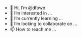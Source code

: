 - 👋 Hi, I’m @dfowe
- 👀 I’m interested in ...
- 🌱 I’m currently learning ...
- 💞️ I’m looking to collaborate on ...
- 📫 How to reach me ...

<!---
dfowe/dfowe is a ✨ special ✨ repository because its `README.md` (this file) appears on your GitHub profile.
You can click the Preview link to take a look at your changes.
--->
